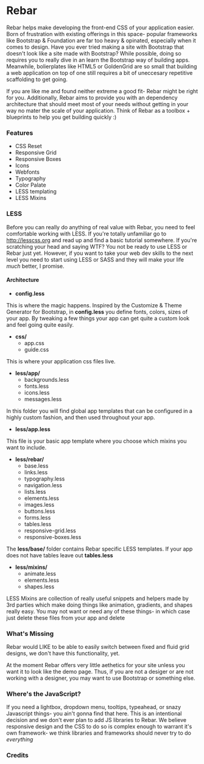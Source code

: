 Rebar
=====

Rebar helps make developing the front-end CSS of your application easier. Born of frustration with existing offerings in this space- popular frameworks like Bootstrap & Foundation are far too heavy & opinated, especially when it comes to design. Have you ever tried making a site with Bootstrap that doesn't look like a site made with Bootstrap? While possible, doing so requires you to really dive in an learn the Bootstrap way of building apps. Meanwhile, bolierplates like HTML5 or GoldenGrid are so small that building a web application on top of one still requires a bit of uneccesary repetitive scaffolding to get going. 

If you are like me and found neither extreme a good fit- Rebar might be right for you. Additionally, Rebar aims to provide you with an dependency architecture that should meet most of your needs without getting in your way no mater the scale of your application. Think of Rebar as a toolbox + blueprints to help you get building quickly :)



### Features

* CSS Reset
* Responsive Grid
* Responsive Boxes
* Icons
* Webfonts
* Typography
* Color Palate
* LESS templating
* LESS Mixins

### LESS

Before you can really do anything of real value with Rebar, you need to feel comfortable working with LESS. If you're totally unfamiliar go to http://lesscss.org and read up and find a basic tutorial somewhere. If you're scratching your head and saying WTF? You not be ready to use LESS or Rebar just yet. However, if you want to take your web dev skills to the next level you need to start using LESS or SASS and they will make your life *much* better, I promise.


#### Architecture

* **config.less**

This is where the magic happens. Inspired by the Customize & Theme Generator for Bootstrap, in  **config.less** you define fonts, colors, sizes of your app. By tweaking a few things your app can get quite a custom look and feel going quite easily.

* **css/**
	* app.css
	* guide.css

This is where your application css files live. 

* **less/app/** 
	* backgrounds.less
	* fonts.less
	* icons.less
	* messages.less

In this folder you will find global app templates that can be configured in a highly custom fashion, and then used throughout your app. 

* **less/app.less** 

This file is your basic app template where you choose which mixins you want to include.

* **less/rebar/**
	* base.less
	* links.less
	* typography.less
	* navigation.less
	* lists.less
	* elements.less
	* images.less
	* buttons.less
	* forms.less
	* tables.less
	* responsive-grid.less
	* responsive-boxes.less

The **less/base/** folder contains Rebar specific LESS templates. If your app does not have tables leave out **tables.less** 

* **less/mixins/** 
	* animate.less
	* elements.less
	* shapes.less

LESS Mixins are collection of really useful snippets and helpers made by 3rd parties which make doing things like animation, gradients, and shapes really easy. You may not want or need any of these things- in which case just delete these files from your app and delete 



### What's Missing

Rebar would LIKE to be able to easily switch between fixed and fluid grid designs, we don't have this functionality, yet.

At the moment Rebar offers very little aethetics for your site unless you want it to look like the demo page. Thus, if you are not a desiger or are not working with a designer, you may want to use Bootstrap or something else.



### Where's the JavaScript?

If you need a lightbox, dropdown menu, tooltips, typeahead, or snazy Javascript things- you ain't gonna find that here. This is an intentional decision and we don't ever plan to add JS libraries to Rebar. We believe responsive design and the CSS to do so is complex enough to warrant it's own framework- we think libraries and frameworks should never try to do *everything*



### Credits

[ Brennan Novak ]: https://brennannovak.com

[David Gamache - Skeleton Framework]: http://www.getskeleton.com

[Dan Eden - Animate.css]: http://daneden.me/animate

[LESS Elements]: http://lesselements.com

[LESS]: http://lesscss.org